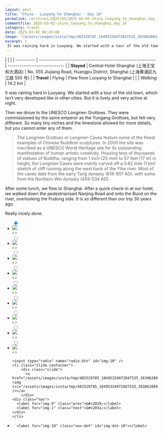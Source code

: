 ```yaml
---
layout: post
title: "China - Luoyang to Shanghai - Day 16"
permalink: /archives/2025/03/2025-03-02-china_luoyang_to_shanghai_day_16.html
commentfile: 2025-03-02-china_luoyang_to_shanghai_day_16
category: travel
date: 2025-03-02 06:43:00
image: "/assets/images/insta/tmp/482529785_18495334972047535_3830628841535836548_n_17845593516412205.jpg"
excerpt: |
 It was raining hard in Luoyang. We started with a tour of the old town, which isn’t very developed like in other cities. But it is lively and very active at night. Then we drove to the UNESCO Longmen Grottoes.
---
```


|            |                                                              |
| ---------- | ------------------------------------------------------------ | ----------------------------- |
| **Stayed** |  Central Hotel Shanghai (上海王宝和大酒店) | No. 555 Jiujiang Road, Huangpu District, Shanghai (上海黄浦区九江路 555 号) |
| **Travel** | _Flying_ | Flew from Luoyang to Shanghai |
|            | _Walking_                                                    |    14.2 km      |


It was raining hard in Luoyang. We started with a tour of the old town, which isn’t very developed like in other cities. But it is lively and very active at night. 

Then we drove to the UNESCO Longmen Grottoes. They were commissioned by the same emperor as the Yungang Grottoes, but felt very different. So many tiny niches and the limestone allowed for more details, but you cannot enter any of them.

> The Longmen Grottoes or Longmen Caves feature some of the finest examples  of Chinese Buddhist sculptures. In 2000 the site was inscribed as a UNESCO  World Heritage site for its outstanding manifestation of human artistic  creativity.  Housing tens of thousands of statues of Buddha, ranging from 1 inch (25 mm)  to 57 feet (17 m) in height, the Longmen Caves were mainly carved off a  0.62 mile (1 km) stretch of cliff running along the west bank of the Yihe  river. Most of the caves date from the early Tang dynasty (618-907 AD),  with some from the Northern Wei dynasty (493-534 AD). 

After some lunch, we flew to Shanghai. After a quick check-in at our hotel, we walked down the pedestrianised Nanjing Road and onto the Bund on the river, overlooking the Pudong side. It is so different than our trip 30 years ago. 

Really nicely done.

<ul class="slides">
    <input type="radio" name="radio-btn" id="img-1" checked="checked" />
    <li class="slide-container">
        <div class="slide">
          <a href="/assets/images/insta/tmp/482379108_18495335383047535_5687814502494590081_n_18060479006291240.jpg"><img src="/assets/images/insta/tmp/482379108_18495335383047535_5687814502494590081_n_18060479006291240.jpg" /></a>
        </div>
    <div class="nav">
      <label for="img-10" class="prev">&#x2039;</label>
      <label for="img-2" class="next">&#x203a;</label>
    </div>
    </li>
        <input type="radio" name="radio-btn" id="img-2"  />
    <li class="slide-container">
        <div class="slide">
          <a href="/assets/images/insta/tmp/482139181_18495335395047535_3743690226650475506_n_18023923583417674.jpg"><img src="/assets/images/insta/tmp/482139181_18495335395047535_3743690226650475506_n_18023923583417674.jpg" /></a>
        </div>
    <div class="nav">
      <label for="img-1" class="prev">&#x2039;</label>
      <label for="img-3" class="next">&#x203a;</label>
    </div>
    </li>
        <input type="radio" name="radio-btn" id="img-3"  />
    <li class="slide-container">
        <div class="slide">
          <a href="/assets/images/insta/tmp/482699057_18495335422047535_3202978564469416927_n_17964229637849970.jpg"><img src="/assets/images/insta/tmp/482699057_18495335422047535_3202978564469416927_n_17964229637849970.jpg" /></a>
        </div>
    <div class="nav">
      <label for="img-2" class="prev">&#x2039;</label>
      <label for="img-4" class="next">&#x203a;</label>
    </div>
    </li>
        <input type="radio" name="radio-btn" id="img-4"  />
    <li class="slide-container">
        <div class="slide">
          <a href="/assets/images/insta/tmp/482529427_18495335437047535_3176795166545419018_n_18034291277259127.jpg"><img src="/assets/images/insta/tmp/482529427_18495335437047535_3176795166545419018_n_18034291277259127.jpg" /></a>
        </div>
    <div class="nav">
      <label for="img-3" class="prev">&#x2039;</label>
      <label for="img-5" class="next">&#x203a;</label>
    </div>
    </li>
        <input type="radio" name="radio-btn" id="img-5"  />
    <li class="slide-container">
        <div class="slide">
          <a href="/assets/images/insta/tmp/482370793_18495335056047535_6251475150678689943_n_18378061036136020.jpg"><img src="/assets/images/insta/tmp/482370793_18495335056047535_6251475150678689943_n_18378061036136020.jpg" /></a>
        </div>
    <div class="nav">
      <label for="img-4" class="prev">&#x2039;</label>
      <label for="img-6" class="next">&#x203a;</label>
    </div>
    </li>
        <input type="radio" name="radio-btn" id="img-6"  />
    <li class="slide-container">
        <div class="slide">
          <a href="/assets/images/insta/tmp/481826825_18495335074047535_622675272848231056_n_18077563978640992.jpg"><img src="/assets/images/insta/tmp/481826825_18495335074047535_622675272848231056_n_18077563978640992.jpg" /></a>
        </div>
    <div class="nav">
      <label for="img-5" class="prev">&#x2039;</label>
      <label for="img-7" class="next">&#x203a;</label>
    </div>
    </li>
        <input type="radio" name="radio-btn" id="img-7"  />
    <li class="slide-container">
        <div class="slide">
          <a href="/assets/images/insta/tmp/482345047_18495335089047535_6458774946156549138_n_18053792398907943.jpg"><img src="/assets/images/insta/tmp/482345047_18495335089047535_6458774946156549138_n_18053792398907943.jpg" /></a>
        </div>
    <div class="nav">
      <label for="img-6" class="prev">&#x2039;</label>
      <label for="img-8" class="next">&#x203a;</label>
    </div>
    </li>
        <input type="radio" name="radio-btn" id="img-8"  />
    <li class="slide-container">
        <div class="slide">
          <a href="/assets/images/insta/tmp/482777384_18495335260047535_1155996809016473625_n_17924919090035963.jpg"><img src="/assets/images/insta/tmp/482777384_18495335260047535_1155996809016473625_n_17924919090035963.jpg" /></a>
        </div>
    <div class="nav">
      <label for="img-7" class="prev">&#x2039;</label>
      <label for="img-9" class="next">&#x203a;</label>
    </div>
    </li>
        <input type="radio" name="radio-btn" id="img-9"  />
    <li class="slide-container">
        <div class="slide">
          <a href="/assets/images/insta/tmp/482595559_18495335287047535_2165027303692661578_n_18069328459849260.jpg"><img src="/assets/images/insta/tmp/482595559_18495335287047535_2165027303692661578_n_18069328459849260.jpg" /></a>
        </div>
    <div class="nav">
      <label for="img-8" class="prev">&#x2039;</label>
      <label for="img-10" class="next">&#x203a;</label>
    </div>
    </li>
    
    <input type="radio" name="radio-btn" id="img-10" />
    <li class="slide-container">
        <div class="slide">
          <a href="/assets/images/insta/tmp/482529785_18495334972047535_3830628841535836548_n_17845593516412205.jpg"><img src="/assets/images/insta/tmp/482529785_18495334972047535_3830628841535836548_n_17845593516412205.jpg" /></a>
        </div>
    <div class="nav">
      <label for="img-9" class="prev">&#x2039;</label>
      <label for="img-1" class="next">&#x203a;</label>
    </div>
    </li>
			
<li class="nav-dots">
      <label for="img-1" class="nav-dot" id="img-dot-1"></label>
      <label for="img-2" class="nav-dot" id="img-dot-2"></label>
      <label for="img-3" class="nav-dot" id="img-dot-3"></label>
      <label for="img-4" class="nav-dot" id="img-dot-4"></label>
      <label for="img-5" class="nav-dot" id="img-dot-5"></label>
      <label for="img-6" class="nav-dot" id="img-dot-6"></label>
      <label for="img-7" class="nav-dot" id="img-dot-7"></label>
      <label for="img-8" class="nav-dot" id="img-dot-8"></label>
      <label for="img-9" class="nav-dot" id="img-dot-9"></label>

      <label for="img-10" class="nav-dot" id="img-dot-10"></label>

</li>
</ul>        
             

		